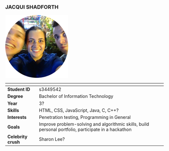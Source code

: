 ### JACQUI SHADFORTH

<img src="../images/shadforth_jacqueline.png" width="200px" height="200px">

| []() | []() |
|---|---|
| __Student ID__ | s3449542 |
| __Degree__ | Bachelor of Information Technology |
| __Year__ | 3? |
| __Skills__ | HTML, CSS, JavaScript, Java, C, C++? |
| __Interests__ | Penetration testing, Programming in General |
| __Goals__ | Improve problem-solving and algorithmic skills, build personal portfolio, participate in a hackathon |
| __Celebrity crush__ | Sharon Lee? |
